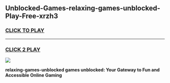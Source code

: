
## Unblocked-Games-relaxing-games-unblocked-Play-Free-xrzh3
<h3>
<a href="https://premium76.site?title=relaxing-games-unblocked&ref=23A">CLICK TO PLAY</a></h3>
<hr>

<h3>
<a href="https://premium76.site?title=relaxing-games-unblocked&ref=23A">CLICK 2 PLAY</a>
  
</h3>

<a href="https://premium76.site?title=relaxing-games-unblocked&ref=23A"><img src="https://clearcache.store/games.png"></a>


**relaxing-games-unblocked games unblocked: Your Gateway to Fun and Accessible Online Gaming**

